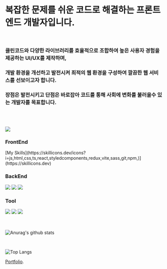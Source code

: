 <br>
<h1>복잡한 문제를 쉬운 코드로 해결하는 프론트엔드 개발자입니다.</h1>
<br>
<h3>클린코드와 다양한 라이브러리를 효율적으로 조합하여 높은 사용자 경험을 제공하는 UI/UX를 제작하며,</h2>
<h3>개발 환경을 개선하고 발전시켜 최적의 웹 환경을 구성하여 깔끔한 웹 서비스를 선보이고자 합니다.</h2>
<h3>장점은 발전시키고 단점은 바로잡아 코드를 통해 사회에 변화를 불러올수 있는 개발자를 목표합니다.</h2>
<br>
<br>
<br>
<img src="https://images.theconversation.com/files/510854/original/file-20230217-336-kdw80u.jpg?ixlib=rb-1.1.0&rect=8%2C8%2C5734%2C2862&q=45&auto=format&w=668&h=324&fit=crop">
<div> 
  
  <h3>FrontEnd</h3>
  [My Skills](https://skillicons.dev/icons?i=js,html,css,ts,react,styledcomponents,redux,vite,sass,git,npm,)](https://skillicons.dev)

  <h3>BackEnd</h3>
  <img src="https://img.shields.io/badge/node.js-339933?style=for-the-badge&logo=Node.js&logoColor=white">
  <img src="https://img.shields.io/badge/mysql-4479A1?style=for-the-badge&logo=mysql&logoColor=white"> 
  <img src="https://img.shields.io/badge/express-000000?style=for-the-badge&logo=express&logoColor=white">
  <br>
  
  <h3>Tool</h3>
  <img src="https://img.shields.io/badge/github-181717?style=for-the-badge&logo=github&logoColor=white">
  <img src="https://img.shields.io/badge/git-F05032?style=for-the-badge&logo=git&logoColor=white">
  <img src="https://img.shields.io/badge/figma-F24E1E?style=for-the-badge&logo=figma&logoColor=white">
  <br>
  <br>
  <br>
</div>
 
![Anurag's github stats](https://github-readme-stats.vercel.app/api?username=francesco419&show_icons=true&theme=tokyonight)

<br>

![Top Langs](https://github-readme-stats.vercel.app/api/top-langs/?username=francesco419&layout=compact&theme=tokyonight)

[Portfolio](https://leesanghyeon.com/).

<!---
francesco419/francesco419 is a ✨ special ✨ repository because its `README.md` (this file) appears on your GitHub profile.
You can click the Preview link to take a look at your changes.
--->
